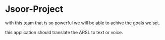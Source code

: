 # Jsoor-Project

with this team that is so powerful we will be able to achive the goals we set.


this application should translate the ARSL to text or voice.
